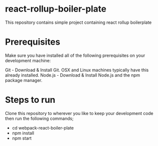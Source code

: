 # react-rollup-boiler-plate
This repository contains simple project containing react rollup boilerplate 
# Prerequisites

Make sure you have installed all of the following prerequisites on your development machine:

Git - Download & Install Git. OSX and Linux machines typically have this already installed.
Node.js - Download & Install Node.js and the npm package manager.

# Steps to run

Clone this repository to wherever you like to keep your development code then run the following commands;

* cd webpack-react-boiler-plate
* npm install
* npm start


